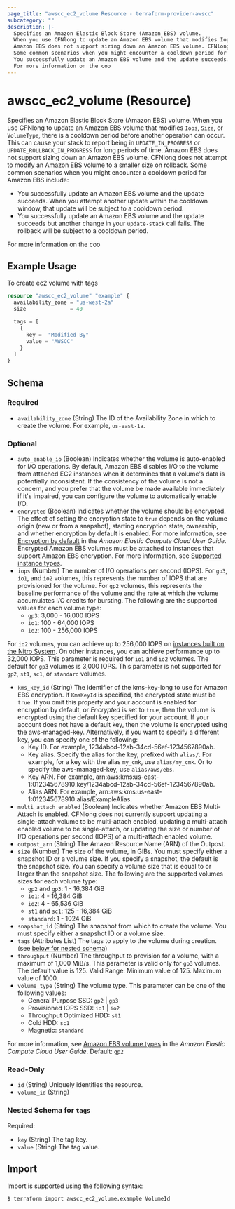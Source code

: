 ```yaml
---
page_title: "awscc_ec2_volume Resource - terraform-provider-awscc"
subcategory: ""
description: |-
  Specifies an Amazon Elastic Block Store (Amazon EBS) volume.
  When you use CFNlong to update an Amazon EBS volume that modifies Iops, Size, or VolumeType, there is a cooldown period before another operation can occur. This can cause your stack to report being in UPDATE_IN_PROGRESS or UPDATE_ROLLBACK_IN_PROGRESS for long periods of time.
  Amazon EBS does not support sizing down an Amazon EBS volume. CFNlong does not attempt to modify an Amazon EBS volume to a smaller size on rollback.
  Some common scenarios when you might encounter a cooldown period for Amazon EBS include:
  You successfully update an Amazon EBS volume and the update succeeds. When you attempt another update within the cooldown window, that update will be subject to a cooldown period.You successfully update an Amazon EBS volume and the update succeeds but another change in your update-stack call fails. The rollback will be subject to a cooldown period.
  For more information on the coo
---
```


# awscc_ec2_volume (Resource)

Specifies an Amazon Elastic Block Store (Amazon EBS) volume.
 When you use CFNlong to update an Amazon EBS volume that modifies ``Iops``, ``Size``, or ``VolumeType``, there is a cooldown period before another operation can occur. This can cause your stack to report being in ``UPDATE_IN_PROGRESS`` or ``UPDATE_ROLLBACK_IN_PROGRESS`` for long periods of time.
 Amazon EBS does not support sizing down an Amazon EBS volume. CFNlong does not attempt to modify an Amazon EBS volume to a smaller size on rollback.
 Some common scenarios when you might encounter a cooldown period for Amazon EBS include:
  +  You successfully update an Amazon EBS volume and the update succeeds. When you attempt another update within the cooldown window, that update will be subject to a cooldown period.
  +  You successfully update an Amazon EBS volume and the update succeeds but another change in your ``update-stack`` call fails. The rollback will be subject to a cooldown period.
  
 For more information on the coo

## Example Usage

To create ec2 volume with tags
```terraform
resource "awscc_ec2_volume" "example" {
  availability_zone = "us-west-2a"
  size              = 40

  tags = [
    {
      key =  "Modified By"
      value = "AWSCC"
    }
  ]
}
```

<!-- schema generated by tfplugindocs -->
## Schema

### Required

- `availability_zone` (String) The ID of the Availability Zone in which to create the volume. For example, ``us-east-1a``.

### Optional

- `auto_enable_io` (Boolean) Indicates whether the volume is auto-enabled for I/O operations. By default, Amazon EBS disables I/O to the volume from attached EC2 instances when it determines that a volume's data is potentially inconsistent. If the consistency of the volume is not a concern, and you prefer that the volume be made available immediately if it's impaired, you can configure the volume to automatically enable I/O.
- `encrypted` (Boolean) Indicates whether the volume should be encrypted. The effect of setting the encryption state to ``true`` depends on the volume origin (new or from a snapshot), starting encryption state, ownership, and whether encryption by default is enabled. For more information, see [Encryption by default](https://docs.aws.amazon.com/AWSEC2/latest/UserGuide/EBSEncryption.html#encryption-by-default) in the *Amazon Elastic Compute Cloud User Guide*.
 Encrypted Amazon EBS volumes must be attached to instances that support Amazon EBS encryption. For more information, see [Supported instance types](https://docs.aws.amazon.com/AWSEC2/latest/UserGuide/EBSEncryption.html#EBSEncryption_supported_instances).
- `iops` (Number) The number of I/O operations per second (IOPS). For ``gp3``, ``io1``, and ``io2`` volumes, this represents the number of IOPS that are provisioned for the volume. For ``gp2`` volumes, this represents the baseline performance of the volume and the rate at which the volume accumulates I/O credits for bursting.
 The following are the supported values for each volume type:
  +   ``gp3``: 3,000 - 16,000 IOPS
  +   ``io1``: 100 - 64,000 IOPS
  +   ``io2``: 100 - 256,000 IOPS
  
 For ``io2`` volumes, you can achieve up to 256,000 IOPS on [instances built on the Nitro System](https://docs.aws.amazon.com/AWSEC2/latest/UserGuide/instance-types.html#ec2-nitro-instances). On other instances, you can achieve performance up to 32,000 IOPS.
 This parameter is required for ``io1`` and ``io2`` volumes. The default for ``gp3`` volumes is 3,000 IOPS. This parameter is not supported for ``gp2``, ``st1``, ``sc1``, or ``standard`` volumes.
- `kms_key_id` (String) The identifier of the kms-key-long to use for Amazon EBS encryption. If ``KmsKeyId`` is specified, the encrypted state must be ``true``.
 If you omit this property and your account is enabled for encryption by default, or *Encrypted* is set to ``true``, then the volume is encrypted using the default key specified for your account. If your account does not have a default key, then the volume is encrypted using the aws-managed-key.
 Alternatively, if you want to specify a different key, you can specify one of the following:
  +  Key ID. For example, 1234abcd-12ab-34cd-56ef-1234567890ab.
  +  Key alias. Specify the alias for the key, prefixed with ``alias/``. For example, for a key with the alias ``my_cmk``, use ``alias/my_cmk``. Or to specify the aws-managed-key, use ``alias/aws/ebs``.
  +  Key ARN. For example, arn:aws:kms:us-east-1:012345678910:key/1234abcd-12ab-34cd-56ef-1234567890ab.
  +  Alias ARN. For example, arn:aws:kms:us-east-1:012345678910:alias/ExampleAlias.
- `multi_attach_enabled` (Boolean) Indicates whether Amazon EBS Multi-Attach is enabled.
 CFNlong does not currently support updating a single-attach volume to be multi-attach enabled, updating a multi-attach enabled volume to be single-attach, or updating the size or number of I/O operations per second (IOPS) of a multi-attach enabled volume.
- `outpost_arn` (String) The Amazon Resource Name (ARN) of the Outpost.
- `size` (Number) The size of the volume, in GiBs. You must specify either a snapshot ID or a volume size. If you specify a snapshot, the default is the snapshot size. You can specify a volume size that is equal to or larger than the snapshot size.
 The following are the supported volumes sizes for each volume type:
  +   ``gp2`` and ``gp3``: 1 - 16,384 GiB
  +   ``io1``: 4 - 16,384 GiB
  +   ``io2``: 4 - 65,536 GiB
  +   ``st1`` and ``sc1``: 125 - 16,384 GiB
  +   ``standard``: 1 - 1024 GiB
- `snapshot_id` (String) The snapshot from which to create the volume. You must specify either a snapshot ID or a volume size.
- `tags` (Attributes List) The tags to apply to the volume during creation. (see [below for nested schema](#nestedatt--tags))
- `throughput` (Number) The throughput to provision for a volume, with a maximum of 1,000 MiB/s.
 This parameter is valid only for ``gp3`` volumes. The default value is 125.
 Valid Range: Minimum value of 125. Maximum value of 1000.
- `volume_type` (String) The volume type. This parameter can be one of the following values:
  +  General Purpose SSD: ``gp2`` | ``gp3`` 
  +  Provisioned IOPS SSD: ``io1`` | ``io2`` 
  +  Throughput Optimized HDD: ``st1`` 
  +  Cold HDD: ``sc1`` 
  +  Magnetic: ``standard`` 
  
 For more information, see [Amazon EBS volume types](https://docs.aws.amazon.com/AWSEC2/latest/UserGuide/EBSVolumeTypes.html) in the *Amazon Elastic Compute Cloud User Guide*.
 Default: ``gp2``

### Read-Only

- `id` (String) Uniquely identifies the resource.
- `volume_id` (String)

<a id="nestedatt--tags"></a>
### Nested Schema for `tags`

Required:

- `key` (String) The tag key.
- `value` (String) The tag value.

## Import

Import is supported using the following syntax:

```shell
$ terraform import awscc_ec2_volume.example VolumeId
```